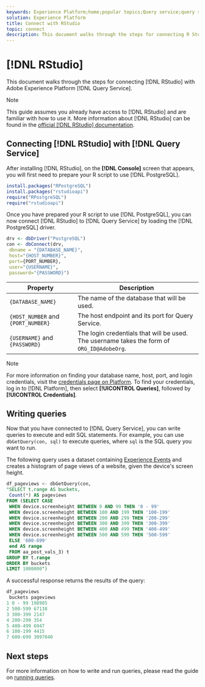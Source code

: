 ```yaml
---
keywords: Experience Platform;home;popular topics;Query service;query service;RStudio;rstudio;connect to query service;
solution: Experience Platform
title: Connect with RStudio
topic: connect
description: This document walks through the steps for connecting R Studio with Adobe Experience Platform Query Service.
---
```


# [!DNL RStudio]

This document walks through the steps for connecting [!DNL RStudio] with Adobe Experience Platform [!DNL Query Service].

>[!NOTE]
>
> This guide assumes you already have access to [!DNL RStudio] and are familiar with how to use it. More information about [!DNL RStudio] can be found in the [official [!DNL RStudio] documentation](https://rstudio.com/products/rstudio/).

## Connecting [!DNL RStudio] with [!DNL Query Service]

After installing [!DNL RStudio], on the **[!DNL Console]** screen that appears, you will first need to prepare your R script to use [!DNL PostgreSQL].

```r
install.packages("RPostgreSQL")
install.packages("rstudioapi")
require("RPostgreSQL")
require("rstudioapi")
```

Once you have prepared your R script to use [!DNL PostgreSQL], you can now connect [!DNL RStudio] to [!DNL Query Service] by loading the [!DNL PostgreSQL] driver.

```r
drv <- dbDriver("PostgreSQL")
con <- dbConnect(drv, 
 dbname = "{DATABASE_NAME}",
 host="{HOST_NUMBER}",
 port={PORT_NUMBER},
 user="{USERNAME}",
 password="{PASSWORD}")
```

| Property | Description |
| -------- | ----------- |
| `{DATABASE_NAME}` | The name of the database that will be used. |
| `{HOST_NUMBER` and `{PORT_NUMBER}` | The host endpoint and its port for Query Service. | 
| `{USERNAME}` and `{PASSWORD}` | The login credentials that will be used. The username takes the form of `ORG_ID@AdobeOrg`. |

>[!NOTE]
>
>For more information on finding your database name, host, port, and login credentials, visit the [credentials page on Platform](https://platform.adobe.com/query/configuration). To find your credentials, log in to [!DNL Platform], then select **[!UICONTROL Queries]**, followed by **[!UICONTROL Credentials]**.

## Writing queries

Now that you have connected to [!DNL Query Service], you can write queries to execute and edit SQL statements. For example, you can use `dbGetQuery(con, sql)` to execute queries, where `sql` is the SQL query you want to run.

The following query uses a dataset containing [Experience Events](../best-practices/experience-event-queries.md) and creates a histogram of page views of a website, given the device's screen height.

```sql
df_pageviews <- dbGetQuery(con,
"SELECT t.range AS buckets, 
 Count(*) AS pageviews 
FROM (SELECT CASE 
 WHEN device.screenheight BETWEEN 0 AND 99 THEN '0 - 99' 
 WHEN device.screenheight BETWEEN 100 AND 199 THEN '100-199' 
 WHEN device.screenheight BETWEEN 200 AND 299 THEN '200-299' 
 WHEN device.screenheight BETWEEN 300 AND 399 THEN '300-399' 
 WHEN device.screenheight BETWEEN 400 AND 499 THEN '400-499' 
 WHEN device.screenheight BETWEEN 500 AND 599 THEN '500-599' 
 ELSE '600-699' 
 end AS range 
 FROM aa_post_vals_3) t 
GROUP BY t.range 
ORDER BY buckets 
LIMIT 1000000")
```

A successful response returns the results of the query: 

```r
df_pageviews
 buckets pageviews
1 0 - 99 198985
2 500-599 67138
3 300-399 2147
4 200-299 354
5 400-499 6947
6 100-199 4415
7 600-699 3097040
```

## Next steps

For more information on how to write and run queries, please read the guide on [running queries](../best-practices/writing-queries.md).